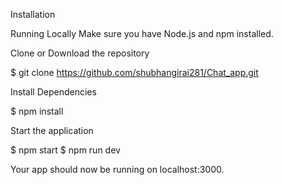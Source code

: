 Installation

Running Locally
Make sure you have Node.js and npm installed.

Clone or Download the repository

$ git clone https://github.com/shubhangirai281/Chat_app.git

Install Dependencies

$ npm install

Start the application

$ npm start
$ npm run dev

Your app should now be running on localhost:3000.
